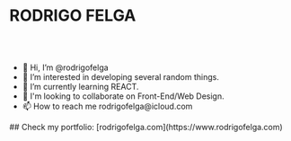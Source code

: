 # RODRIGO FELGA
  <link href="styles.css" rel="stylesheet" />
</head>
  <br>
  <br>
  <body>
        <ul>
          <li> 👋 Hi, I’m @rodrigofelga </li>
          <li> 👀 I’m interested in developing several random things.</li>
          <li> 🌱 I’m currently learning REACT.</li>
          <li> 💞️ I'm looking to collaborate on Front-End/Web Design.</li>
          <li> 📫 How to reach me rodrigofelga@icloud.com </li>
        </ul>
  ## 
  Check my portfolio: [rodrigofelga.com](https://www.rodrigofelga.com) 


